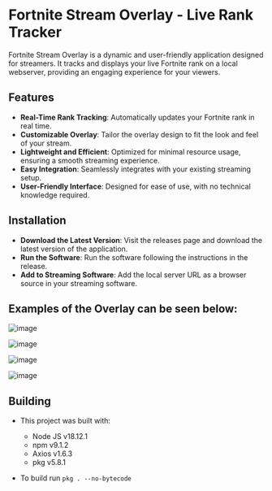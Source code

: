 # Fortnite Stream Overlay - Live Rank Tracker
Fortnite Stream Overlay is a dynamic and user-friendly application designed for streamers. It tracks and displays your live Fortnite rank on a local webserver, providing an engaging experience for your viewers.
## Features
- **Real-Time Rank Tracking**: Automatically updates your Fortnite rank in real time.
- **Customizable Overlay**: Tailor the overlay design to fit the look and feel of your stream.
- **Lightweight and Efficient**: Optimized for minimal resource usage, ensuring a smooth streaming experience.
- **Easy Integration**: Seamlessly integrates with your existing streaming setup.
- **User-Friendly Interface**: Designed for ease of use, with no technical knowledge required.

## Installation
- **Download the Latest Version**: Visit the releases page and download the latest version of the application.
- **Run the Software**: Run the software following the instructions in the release.
- **Add to Streaming Software**: Add the local server URL as a browser source in your streaming software.

## Examples of the Overlay can be seen below:

![image](https://github.com/chrisrca/Rank-Display/assets/104008364/5f71bdf2-ccf3-4e94-8a53-698f0bdea51c)

![image](https://github.com/chrisrca/Rank-Display/assets/104008364/96453c7b-20d4-454b-97d6-7828e6882714)

![image](https://github.com/chrisrca/Rank-Display/assets/104008364/0c3e4edc-f5b0-43b5-a46c-8b0f9973560a)

![image](https://github.com/chrisrca/Rank-Display/assets/104008364/0bb9666f-49af-4e51-965a-979a5abdda8b)

## Building
- This project was built with:
  
  - Node JS v18.12.1
  - npm v9.1.2
  - Axios v1.6.3
  - pkg v5.8.1
 
- To build run ```pkg . --no-bytecode```

